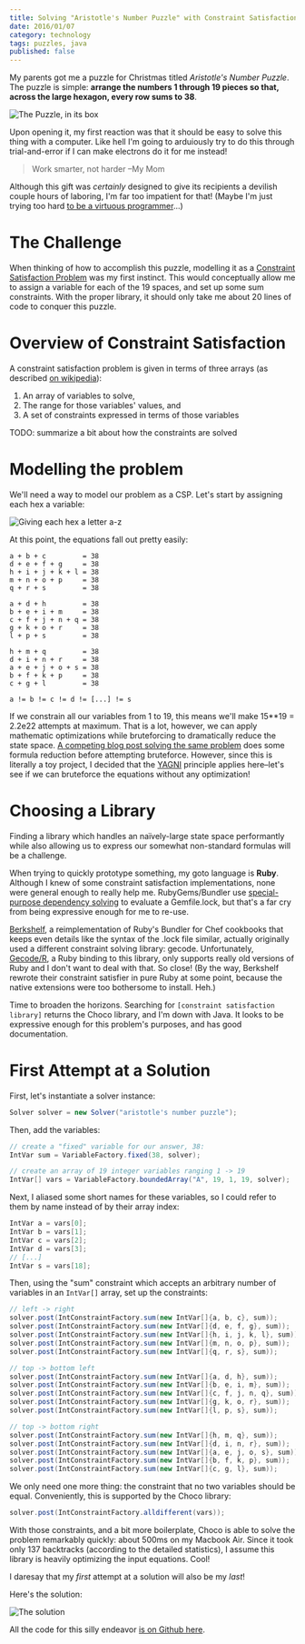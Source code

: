 ```yaml
---
title: Solving "Aristotle's Number Puzzle" with Constraint Satisfaction
date: 2016/01/07
category: technology
tags: puzzles, java
published: false
---
```


My parents got me a puzzle for Christmas titled _Aristotle's Number Puzzle_.
The puzzle is simple: **arrange the numbers 1 through 19 pieces so that, across
the large hexagon, every row sums to 38**.

![The Puzzle, in its box](/images/2016/aristotle_puzzle.jpg)

Upon opening it, my first reaction was that it should be easy to solve this
thing with a computer. Like hell I'm going to arduiously try to do this through
trial-and-error if I can make electrons do it for me instead!

> Work smarter, not harder
> –My Mom

Although this gift was _certainly_ designed to give its recipients a devilish
couple hours of laboring, I'm far too impatient for that! (Maybe I'm just
trying too hard [to be a virtuous
programmer](http://c2.com/cgi/wiki?LazinessImpatienceHubris)...)

# The Challenge
When thinking of how to accomplish this puzzle, modelling it as a [Constraint
Satisfaction Problem][wikipedia] was my first instinct. This would conceptually
allow me to assign a variable for each of the 19 spaces, and set up some sum
constraints. With the proper library, it should only take me about 20 lines of
code to conquer this puzzle.

# Overview of Constraint Satisfaction
A constraint satisfaction problem is given in terms of three arrays (as
described [on wikipedia][wikipedia]):

1. An array of variables to solve,
2. The range for those variables' values, and
3. A set of constraints expressed in terms of those variables

TODO: summarize a bit about how the constraints are solved

# Modelling the problem
We'll need a way to model our problem as a CSP. Let's start by assigning each
hex a variable:

![Giving each hex a letter a-z](/images/2016/aristotle_problem.png)

At this point, the equations fall out pretty easily:

~~~
a + b + c         = 38
d + e + f + g     = 38
h + i + j + k + l = 38
m + n + o + p     = 38
q + r + s         = 38

a + d + h         = 38
b + e + i + m     = 38
c + f + j + n + q = 38
g + k + o + r     = 38
l + p + s         = 38

h + m + q         = 38
d + i + n + r     = 38
a + e + j + o + s = 38
b + f + k + p     = 38
c + g + l         = 38

a != b != c != d != [...] != s
~~~

If we constrain all our variables from 1 to 19, this means we'll make 15**19 =
2.2e22 attempts at maximum. That is a lot, however, we can apply mathematic
optimizations while bruteforcing to dramatically reduce the state space. [A
competing blog post solving the same
problem](http://hwiechers.blogspot.com/2013/03/solving-artitotles-number-puzzle.html)
does some formula reduction before attempting bruteforce. However, since this
is literally a toy project, I decided that the
[YAGNI](https://en.wikipedia.org/wiki/You_aren't_gonna_need_it) principle
applies here–let's see if we can bruteforce the equations without any
optimization!

# Choosing a Library
Finding a library which handles an naïvely-large state space performantly while
also allowing us to express our somewhat non-standard formulas will be a
challenge.

When trying to quickly prototype something, my goto language is **Ruby**.
Although I knew of some constraint satisfaction implementations, none were
general enough to really help me. RubyGems/Bundler use [special-purpose
dependency
solving](http://ruby-doc.org/stdlib-1.9.3/libdoc/rubygems/rdoc/Gem/DependencyList.html#method-i-why_not_ok-3F)
to evaluate a Gemfile.lock, but that's a far cry from being expressive enough
for me to re-use.

[Berkshelf](https://github.com/berkshelf/berkshelf), a reimplementation of
Ruby's Bundler for Chef cookbooks that keeps even details like the syntax of
the .lock file similar, actually originally used a different constraint solving
library: gecode. Unfortunately, [Gecode/R](http://gecoder.rubyforge.org/), a
Ruby binding to this library, only supports really old versions of Ruby and I
don't want to deal with that. So close! (By the way, Berkshelf rewrote their
constraint satisfier in pure Ruby at some point, because the native extensions
were too bothersome to install. Heh.)

Time to broaden the horizons. Searching for `[constraint satisfaction library]`
returns the Choco library, and I'm down with Java. It looks to be expressive
enough for this problem's purposes, and has good documentation.

# First Attempt at a Solution
First, let's instantiate a solver instance:

~~~ java
Solver solver = new Solver("aristotle's number puzzle");
~~~

Then, add the variables:

~~~java
// create a "fixed" variable for our answer, 38:
IntVar sum = VariableFactory.fixed(38, solver);

// create an array of 19 integer variables ranging 1 -> 19
IntVar[] vars = VariableFactory.boundedArray("A", 19, 1, 19, solver);
~~~

Next, I aliased some short names for these variables, so I could refer to them
by name instead of by their array index:

~~~java
IntVar a = vars[0];
IntVar b = vars[1];
IntVar c = vars[2];
IntVar d = vars[3];
// [...]
IntVar s = vars[18];
~~~

Then, using the "sum" constraint which accepts an arbitrary number of variables
in an `IntVar[]` array, set up the constraints:

~~~java
// left -> right
solver.post(IntConstraintFactory.sum(new IntVar[]{a, b, c}, sum));
solver.post(IntConstraintFactory.sum(new IntVar[]{d, e, f, g}, sum));
solver.post(IntConstraintFactory.sum(new IntVar[]{h, i, j, k, l}, sum));
solver.post(IntConstraintFactory.sum(new IntVar[]{m, n, o, p}, sum));
solver.post(IntConstraintFactory.sum(new IntVar[]{q, r, s}, sum));

// top -> bottom left
solver.post(IntConstraintFactory.sum(new IntVar[]{a, d, h}, sum));
solver.post(IntConstraintFactory.sum(new IntVar[]{b, e, i, m}, sum));
solver.post(IntConstraintFactory.sum(new IntVar[]{c, f, j, n, q}, sum));
solver.post(IntConstraintFactory.sum(new IntVar[]{g, k, o, r}, sum));
solver.post(IntConstraintFactory.sum(new IntVar[]{l, p, s}, sum));

// top -> bottom right
solver.post(IntConstraintFactory.sum(new IntVar[]{h, m, q}, sum));
solver.post(IntConstraintFactory.sum(new IntVar[]{d, i, n, r}, sum));
solver.post(IntConstraintFactory.sum(new IntVar[]{a, e, j, o, s}, sum));
solver.post(IntConstraintFactory.sum(new IntVar[]{b, f, k, p}, sum));
solver.post(IntConstraintFactory.sum(new IntVar[]{c, g, l}, sum));
~~~

We only need one more thing: the constraint that no two variables should be
equal. Conveniently, this is supported by the Choco library:

~~~java
solver.post(IntConstraintFactory.alldifferent(vars));
~~~

With those constraints, and a bit more boilerplate, Choco is able to solve the
problem remarkably quickly: about 500ms on my Macbook Air. Since it took only
137 backtracks (according to the detailed statistics), I assume this library is
heavily optimizing the input equations. Cool!

I daresay that my _first_ attempt at a solution will also be my _last_!

Here's the solution:

![The solution](/images/2016/aristotle_solution.png)

All the code for this silly endeavor [is on Github
here](https://github.com/tdooner/aristotle-solver-csp).

[wikipedia]: https://en.wikipedia.org/wiki/Constraint_satisfaction_problem
